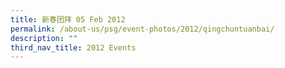 ```yaml
---
title: 新春团拜 05 Feb 2012
permalink: /about-us/psg/event-photos/2012/qingchuntuanbai/
description: ""
third_nav_title: 2012 Events
---
```


